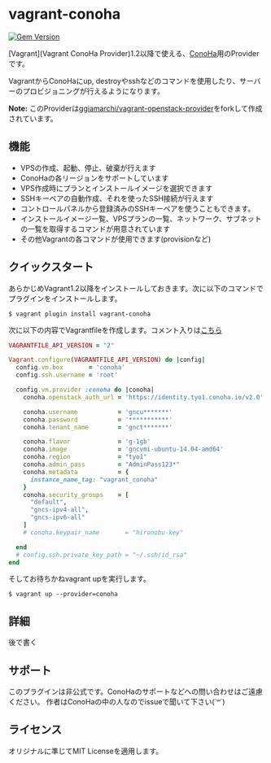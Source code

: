 # vagrant-conoha

[![Gem Version](https://badge.fury.io/rb/vagrant-conoha.svg)](http://badge.fury.io/rb/vagrant-conoha)

[Vagrant](Vagrant ConoHa Provider)1.2以降で使える、[ConoHa](https://www.conoha.jp/)用のProviderです。

VagrantからConoHaにup, destroyやsshなどのコマンドを使用したり、サーバーのプロビジョニングが行えるようになります。

**Note:** このProviderは[ggiamarchi/vagrant-openstack-provider](https://github.com/ggiamarchi/vagrant-openstack-provider)をforkして作成されています。

## 機能

* VPSの作成、起動、停止、破棄が行えます
* ConoHaの各リージョンをサポートしています
* VPS作成時にプランとインストールイメージを選択できます
* SSHキーペアの自動作成、それを使ったSSH接続が行えます
* コントロールパネルから登録済みのSSHキーペアを使うこともできます。
* インストールイメージ一覧、VPSプランの一覧、ネットワーク、サブネットの一覧を取得するコマンドが用意されています
* その他Vagrantの各コマンドが使用できます(provisionなど)

## クイックスタート

あらかじめVagrant1.2以降をインストールしておきます。次に以下のコマンドでプラグインをインストールします。

```console
$ vagrant plugin install vagrant-conoha
```

次に以下の内容でVagrantfileを作成します。コメント入りは[こちら](https://github.com/hironobu-s/vagrant-conoha/blob/master/source/Vagrantfile)

```ruby
VAGRANTFILE_API_VERSION = "2"

Vagrant.configure(VAGRANTFILE_API_VERSION) do |config|
  config.vm.box       = 'conoha'
  config.ssh.username = 'root'

  config.vm.provider :conoha do |conoha|
    conoha.openstack_auth_url = 'https://identity.tyo1.conoha.io/v2.0'

    conoha.username           = 'gncu*******'
    conoha.password           = '***********'
    conoha.tenant_name        = 'gnct*******'

    conoha.flavor             = 'g-1gb'
    conoha.image              = 'gncvmi-ubuntu-14.04-amd64'
    conoha.region             = "tyo1"
    conoha.admin_pass         = "AdminPass123*"
    conoha.metadata           = {
      instance_name_tag: "vagrant_conoha"
    }
    conoha.security_groups    = [
      "default",
      "gncs-ipv4-all",
      "gncs-ipv6-all"
    ]
    # conoha.keypair_name       = "hironobu-key"

  end
  # config.ssh.private_key_path = "~/.ssh/id_rsa"
end


```

そしてお待ちかねvagrant upを実行します。

```console
$ vagrant up --provider=conoha
```

## 詳細

後で書く


## サポート

このプラグインは非公式です。ConoHaのサポートなどへの問い合わせはご遠慮ください。
作者はConoHaの中の人なのでissueで聞いて下さい(˙꒳˙)

## ライセンス

オリジナルに準じてMIT Licenseを適用します。
